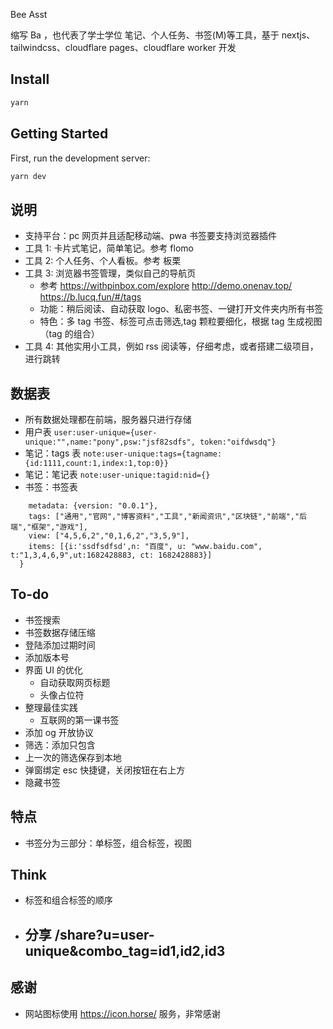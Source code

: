 Bee Asst

缩写 Ba ，也代表了学士学位
笔记、个人任务、书签(M)等工具，基于 nextjs、tailwindcss、cloudflare pages、cloudflare worker 开发

## Install

```bash
yarn
```

## Getting Started

First, run the development server:

```bash
yarn dev
```

## 说明

- 支持平台：pc 网页并且适配移动端、pwa 书签要支持浏览器插件
- 工具 1: 卡片式笔记，简单笔记。参考 flomo
- 工具 2: 个人任务、个人看板。参考 板栗
- 工具 3: 浏览器书签管理，类似自己的导航页
  - 参考 https://withpinbox.com/explore http://demo.onenav.top/ https://b.lucq.fun/#/tags
  - 功能：稍后阅读、自动获取 logo、私密书签、一键打开文件夹内所有书签
  - 特色：多 tag 书签、标签可点击筛选,tag 颗粒要细化，根据 tag 生成视图（tag 的组合）
- 工具 4: 其他实用小工具，例如 rss 阅读等，仔细考虑，或者搭建二级项目，进行跳转

## 数据表

- 所有数据处理都在前端，服务器只进行存储
- 用户表
  `user:user-unique={user-unique:"",name:"pony",psw:"jsf82sdfs", token:"oifdwsdq"}`
- 笔记：tags 表
  `note:user-unique:tags={tagname:{id:1111,count:1,index:1,top:0}}`
- 笔记：笔记表
  `note:user-unique:tagid:nid={}`
- 书签：书签表

```bookmark:user-unique={
    metadata: {version: "0.0.1"},
    tags: ["通用","官网","博客资料","工具","新闻资讯","区块链","前端","后端","框架","游戏"],
    view: ["4,5,6,2","0,1,6,2","3,5,9"],
    items: [{i:'ssdfsdfsd',n: "百度", u: "www.baidu.com", t:"1,3,4,6,9",ut:1682428883, ct: 1682428883}]
  }
```

## To-do

- 书签搜索
- 书签数据存储压缩
- 登陆添加过期时间
- 添加版本号
- 界面 UI 的优化
  - 自动获取网页标题
  - 头像占位符
- 整理最佳实践
  - 互联网的第一课书签
- 添加 og 开放协议
- 筛选：添加只包含
- 上一次的筛选保存到本地
- 弹窗绑定 esc 快捷键，关闭按钮在右上方
- 隐藏书签

## 特点

- 书签分为三部分：单标签，组合标签，视图

## Think

- 标签和组合标签的顺序
- 分享 /share?u=user-unique&combo_tag=id1,id2,id3
  -

## 感谢

- 网站图标使用 https://icon.horse/ 服务，非常感谢
